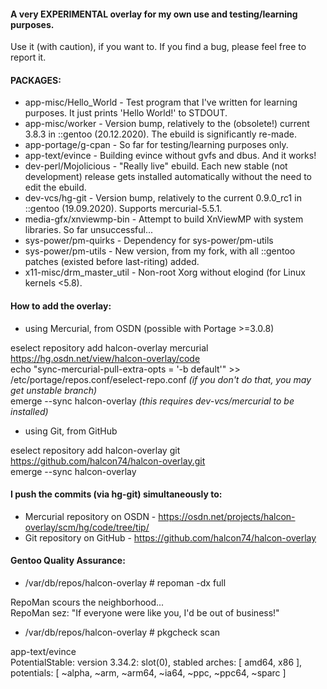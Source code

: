 #### A very EXPERIMENTAL overlay for my own use and testing/learning purposes.

Use it (with caution), if you want to.
If you find a bug, please feel free to report it.

#### PACKAGES:

* app-misc/Hello_World - Test program that I've written for learning purposes. It just prints 'Hello World!' to STDOUT.
* app-misc/worker - Version bump, relatively to the (obsolete!) current 3.8.3 in ::gentoo (20.12.2020). The ebuild is significantly re-made.
* app-portage/g-cpan - So far for testing/learning purposes only.
* app-text/evince - Building evince without gvfs and dbus. And it works!
* dev-perl/Mojolicious - "Really live" ebuild. Each new stable (not development) release gets installed automatically without the need to edit the ebuild.
* dev-vcs/hg-git - Version bump, relatively to the current 0.9.0_rc1 in ::gentoo (19.09.2020). Supports mercurial-5.5.1.
* media-gfx/xnviewmp-bin - Attempt to build XnViewMP with system libraries. So far unsuccessful...
* sys-power/pm-quirks - Dependency for sys-power/pm-utils
* sys-power/pm-utils - New version, from my fork, with all ::gentoo patches (existed before last-riting) added.
* x11-misc/drm_master_util - Non-root Xorg without elogind (for Linux kernels <5.8).

#### How to add the overlay:

* using Mercurial, from OSDN (possible with Portage >=3.0.8)
  
eselect repository add halcon-overlay mercurial https://hg.osdn.net/view/halcon-overlay/code  
echo "sync-mercurial-pull-extra-opts = '-b default'" >> /etc/portage/repos.conf/eselect-repo.conf _(if you don't do that, you may get unstable branch)_  
emerge --sync halcon-overlay  _(this requires dev-vcs/mercurial to be installed)_

* using Git, from GitHub
  
eselect repository add halcon-overlay git https://github.com/halcon74/halcon-overlay.git  
emerge --sync halcon-overlay  

#### I push the commits (via hg-git) simultaneously to:

* Mercurial repository on OSDN - https://osdn.net/projects/halcon-overlay/scm/hg/code/tree/tip/
* Git repository on GitHub - https://github.com/halcon74/halcon-overlay

#### Gentoo Quality Assurance:

* /var/db/repos/halcon-overlay # repoman -dx full
  
RepoMan scours the neighborhood...  
RepoMan sez: "If everyone were like you, I'd be out of business!"  

* /var/db/repos/halcon-overlay # pkgcheck scan
  
app-text/evince  
  PotentialStable: version 3.34.2: slot(0), stabled arches: [ amd64, x86 ], potentials: [ ~alpha, ~arm, ~arm64, ~ia64, ~ppc, ~ppc64, ~sparc ]  
